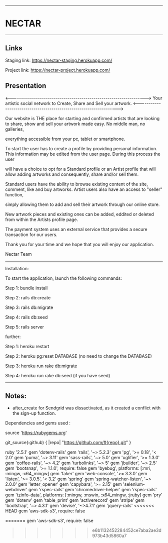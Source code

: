 *********
# NECTAR
*********

## Links


Staging link: https://nectar-staging.herokuapp.com/


Project link: https://nectar-project.herokuapp.com/

## Presentation

<------------------------------------------------------------------->
Your artistic social network to Create, Share and Sell your artwork.
<------------------------------------------------------------------->

Our website is THE place for starting and confirmed artists that are looking to share, show and sell your artwork made easy. No middle man, no galleries, 


everything accessible from your pc, tablet or smartphone.    


To start the user has to create a profile by providing personal information. This information may be edited from the user page. During this process the user 


will have a choice to opt for a Standard profile or an Artist profile that will allow adding artworks and consequently, share and/or sell them. 


Standard users have the ability to browse existing content of the site, comment, like and buy artworks. Artist users also have an access to "seller" function, 


simply allowing them to add and sell their artwork through our online store. 


New artwork pieces and existing ones can be added, eddited or deleted from within the Artists profile page. 


The payment system uses an external service that provides a secure transaction for our users.


Thank you for your time and we hope that you will enjoy our application.


Nectar Team


----------
Installation:


To start the application, launch the following commands:


Step 1: bundle install

Step 2: rails db:create

Step 3: rails db:migrate

Step 4: rails db:seed

Step 5: rails server


further:

Step 1: heroku restart

Step 2: heroku pg:reset DATABASE (no need to change the DATABASE)

Step 3: heroku run rake db:migrate

Step 4: heroku run rake db:seed (if you have seed)


----------

## Notes:

 - after_create for Sendgrid was dissactivated, as it created a conflict with the sign-up function.


Dependencies and gems used :


source 'https://rubygems.org'

git_source(:github) { |repo| "https://github.com/#{repo}.git" }

ruby '2.5.1'
gem 'dotenv-rails'
gem 'rails', '~> 5.2.3'
gem 'pg', '>= 0.18', '< 2.0'
gem 'puma', '~> 3.11'
gem 'sass-rails', '~> 5.0'
gem 'uglifier', '>= 1.3.0'
gem 'coffee-rails', '~> 4.2'
gem 'turbolinks', '~> 5'
gem 'jbuilder', '~> 2.5'
gem 'bootsnap', '>= 1.1.0', require: false
gem 'byebug', platforms: [:mri, :mingw, :x64_mingw]
gem 'faker'
gem 'web-console', '>= 3.3.0'
gem 'listen', '>= 3.0.5', '< 3.2'
gem 'spring'
gem 'spring-watcher-listen', '~> 2.0.0'
gem 'letter_opener'
gem 'capybara', '>= 2.15'
gem 'selenium-webdriver'
gem 'rspec-rails'
gem 'chromedriver-helper'
gem 'rspec-rails'
gem 'tzinfo-data', platforms: [:mingw, :mswin, :x64_mingw, :jruby]
gem 'pry' 
gem 'dotenv'
gem 'table_print'
gem 'activerecord' 
gem 'stripe'
gem 'bootstrap', '~> 4.3.1'
gem 'devise', '~>4.7.1'
gem 'jquery-rails'
<<<<<<< HEAD
gem 'aws-sdk-s3', require: false


=======
gem 'aws-sdk-s3', require: false
>>>>>>> e6b1132452284452ce7aba2ae3d973b43d5860a7
